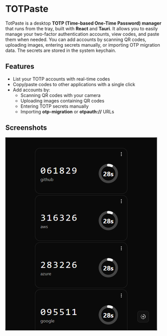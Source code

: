 # TOTPaste

TotPaste is a desktop **TOTP (Time-based One-Time Password) manager** that runs from the tray, built with **React** and **Tauri**. It allows you to easily manage your two-factor authentication accounts, view codes, and paste them when needed. You can add accounts by scanning QR codes, uploading images, entering secrets manually, or importing OTP migration data. The secrets are stored in the system keychain.

## Features

- List your TOTP accounts with real-time codes
- Copy/paste codes to other applications with a single click
- Add accounts by:
  - Scanning QR codes with your camera
  - Uploading images containing QR codes
  - Entering TOTP secrets manually
  - Importing **otp-migration** or **otpauth://** URLs

## Screenshots

![](screenshots/main.png)
